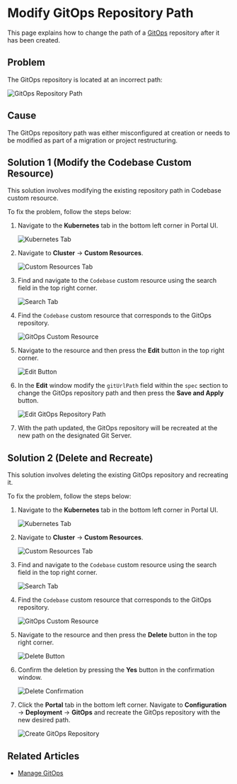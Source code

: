 # Modify GitOps Repository Path

<head>
  <link rel="canonical" href="https://docs.kuberocketci.io/docs/operator-guide/troubleshooting/modify-gitops-repo-path/" />
</head>

This page explains how to change the path of a [GitOps](../../user-guide/gitops.md) repository after it has been created.

## Problem

The GitOps repository is located at an incorrect path:

  ![GitOps Repository Path](../../assets/operator-guide/troubleshooting/gitops-configuration.png "GitOps repository path")

## Cause

The GitOps repository path was either misconfigured at creation or needs to be modified as part of a migration or project restructuring.

## Solution 1 (Modify the Codebase Custom Resource)

This solution involves modifying the existing repository path in Codebase custom resource.

To fix the problem, follow the steps below:

1. Navigate to the **Kubernetes** tab in the bottom left corner in Portal UI.

    ![Kubernetes Tab](../../assets/operator-guide/troubleshooting/kubernetes-tab.png "Kubernetes tab")

2. Navigate to **Cluster** -> **Custom Resources**.

    ![Custom Resources Tab](../../assets/operator-guide/troubleshooting/custom-resources-tab.png "Custom resources tab")

3. Find and navigate to the `Codebase` custom resource using the search field in the top right corner.

    ![Search Tab](../../assets/operator-guide/troubleshooting/codebase-crd.png "Search tab")

4. Find the `Codebase` custom resource that corresponds to the GitOps repository.

    ![GitOps Custom Resource](../../assets/operator-guide/troubleshooting/edp-gitops-cr.png "GitOps custom resource")

5. Navigate to the resource and then press the **Edit** button in the top right corner.

    ![Edit Button](../../assets/operator-guide/troubleshooting/edit-button.png "Edit button")

6. In the **Edit** window modify the `gitUrlPath` field within the `spec` section to change the GitOps repository path and then press the **Save and Apply** button.

    ![Edit GitOps Repository Path](../../assets/operator-guide/troubleshooting/edit-codebase-resource.png "Edit GitOps repository path")

7. With the path updated, the GitOps repository will be recreated at the new path on the designated Git Server.

## Solution 2 (Delete and Recreate)

This solution involves deleting the existing GitOps repository and recreating it.

To fix the problem, follow the steps below:

1. Navigate to the **Kubernetes** tab in the bottom left corner in Portal UI.

    ![Kubernetes Tab](../../assets/operator-guide/troubleshooting/kubernetes-tab.png "Kubernetes tab")

2. Navigate to **Cluster** -> **Custom Resources**.

    ![Custom Resources Tab](../../assets/operator-guide/troubleshooting/custom-resources-tab.png "Custom resources tab")

3. Find and navigate to the `Codebase` custom resource using the search field in the top right corner.

    ![Search Tab](../../assets/operator-guide/troubleshooting/codebase-crd.png "Search tab")

4. Find the `Codebase` custom resource that corresponds to the GitOps repository.

    ![GitOps Custom Resource](../../assets/operator-guide/troubleshooting/edp-gitops-cr.png "GitOps custom resource")

5. Navigate to the resource and then press the **Delete** button in the top right corner.

    ![Delete Button](../../assets/operator-guide/troubleshooting/delete-button.png "Delete button")

6. Confirm the deletion by pressing the **Yes** button in the confirmation window.

    ![Delete Confirmation](../../assets/operator-guide/troubleshooting/confirm-deletion.png "Delete confirmation")

7. Click the **Portal** tab in the bottom left corner. Navigate to **Configuration** -> **Deployment** -> **GitOps** and recreate the GitOps repository with the new desired path.

    ![Create GitOps Repository](../../assets/operator-guide/troubleshooting/recreate-gitops-repo.png "Create GitOps repository")

## Related Articles

* [Manage GitOps](../../user-guide/gitops.md)
